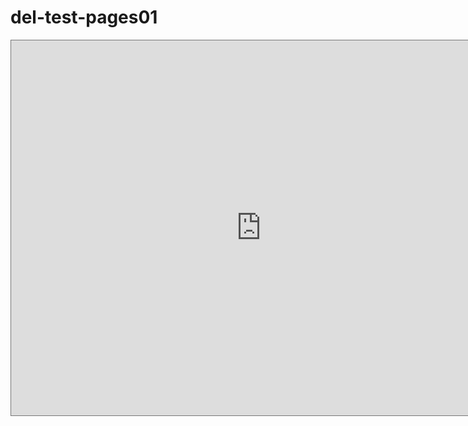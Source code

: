 # del-test-pages01

<iframe src="https://calendar.google.com/calendar/embed?height=600&wkst=1&bgcolor=%23ffffff&ctz=Europe%2FVienna&src=ODQwMGE0YzM5M2RmOWE0MDFjYzI1YmE1MTc4NzVmOGIyMzZlMjJmODI2MWY0ODY1ZDFkNDI3NDVmZjI5Mzc5NUBncm91cC5jYWxlbmRhci5nb29nbGUuY29t&color=%23C0CA33" style="border:solid 1px #777" width="800" height="600" frameborder="0" scrolling="no"></iframe>
